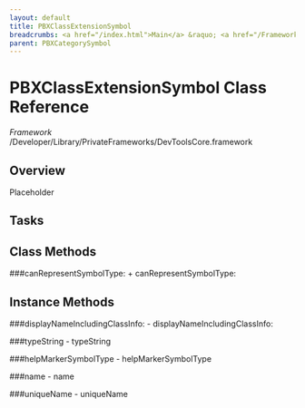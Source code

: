 ```yaml
---
layout: default
title: PBXClassExtensionSymbol
breadcrumbs: <a href="/index.html">Main</a> &raquo; <a href="/Frameworks.html">Framework</a> &raquo; <a href="/Frameworks/DevToolsCore.html">DevToolsCore</a> &raquo; PBXClassExtensionSymbol
parent: PBXCategorySymbol 
---
```

# PBXClassExtensionSymbol Class Reference

*Framework* /Developer/Library/PrivateFrameworks/DevToolsCore.framework

## Overview

Placeholder

## Tasks

## Class Methods

<a name="+canRepresentSymbolType:"></a>
###canRepresentSymbolType:
    + canRepresentSymbolType:

## Instance Methods

<a name="-displayNameIncludingClassInfo:"></a>
###displayNameIncludingClassInfo:
    - displayNameIncludingClassInfo:

<a name="-typeString"></a>
###typeString
    - typeString

<a name="-helpMarkerSymbolType"></a>
###helpMarkerSymbolType
    - helpMarkerSymbolType

<a name="-name"></a>
###name
    - name

<a name="-uniqueName"></a>
###uniqueName
    - uniqueName

